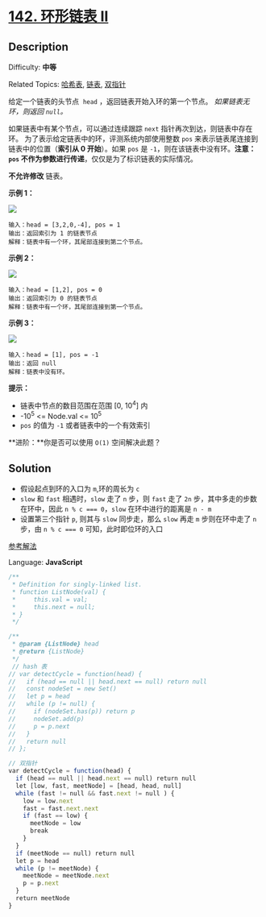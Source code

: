 # [142. 环形链表 II](https://leetcode.cn/problems/linked-list-cycle-ii/)

## Description

Difficulty: **中等**  

Related Topics: [哈希表](https://leetcode.cn/tag/hash-table/), [链表](https://leetcode.cn/tag/linked-list/), [双指针](https://leetcode.cn/tag/two-pointers/)


给定一个链表的头节点  `head` ，返回链表开始入环的第一个节点。 _如果链表无环，则返回 `null`。_

如果链表中有某个节点，可以通过连续跟踪 `next` 指针再次到达，则链表中存在环。 为了表示给定链表中的环，评测系统内部使用整数 `pos` 来表示链表尾连接到链表中的位置（**索引从 0 开始**）。如果 `pos` 是 `-1`，则在该链表中没有环。**注意：`pos` 不作为参数进行传递**，仅仅是为了标识链表的实际情况。

**不允许修改** 链表。

**示例 1：**

![](https://assets.leetcode.com/uploads/2018/12/07/circularlinkedlist.png)

```
输入：head = [3,2,0,-4], pos = 1
输出：返回索引为 1 的链表节点
解释：链表中有一个环，其尾部连接到第二个节点。
```

**示例 2：**

![](https://assets.leetcode-cn.com/aliyun-lc-upload/uploads/2018/12/07/circularlinkedlist_test2.png)

```
输入：head = [1,2], pos = 0
输出：返回索引为 0 的链表节点
解释：链表中有一个环，其尾部连接到第一个节点。
```

**示例 3：**

![](https://assets.leetcode-cn.com/aliyun-lc-upload/uploads/2018/12/07/circularlinkedlist_test3.png)

```
输入：head = [1], pos = -1
输出：返回 null
解释：链表中没有环。
```

**提示：**

*   链表中节点的数目范围在范围 [0, 10<sup>4</sup>] 内
*   -10<sup>5</sup> <= Node.val <= 10<sup>5</sup>
*   `pos` 的值为 `-1` 或者链表中的一个有效索引

**进阶：**你是否可以使用 `O(1)` 空间解决此题？


## Solution

- 假设起点到环的入口为 `m`,环的周长为 `c`
- `slow` 和 `fast` 相遇时，`slow` 走了 `n` 步，则 `fast` 走了 `2n` 步，其中多走的步数在环中，因此 `n % c === 0`，`slow` 在环中进行的距离是 `n - m`
- 设置第三个指针 `p`, 则其与 `slow` 同步走，那么 `slow` 再走 `m` 步则在环中走了 `n` 步，由 `n % c === 0` 可知，此时即位环的入口

[参考解法](https://leetcode.cn/problems/find-the-duplicate-number/solution/kuai-man-zhi-zhen-de-jie-shi-cong-damien_undoxie-d/)

Language: **JavaScript**

```javascript
/**
 * Definition for singly-linked list.
 * function ListNode(val) {
 *     this.val = val;
 *     this.next = null;
 * }
 */

/**
 * @param {ListNode} head
 * @return {ListNode}
 */
 // hash 表
// var detectCycle = function(head) {
//   if (head == null || head.next == null) return null
//   const nodeSet = new Set()
//   let p = head
//   while (p != null) {
//     if (nodeSet.has(p)) return p
//     nodeSet.add(p)
//     p = p.next
//   }
//   return null
// };

// 双指针
var detectCycle = function(head) {
  if (head == null || head.next == null) return null
  let [low, fast, meetNode] = [head, head, null]
  while (fast != null && fast.next != null ) {
    low = low.next
    fast = fast.next.next
    if (fast == low) {
      meetNode = low
      break
    }
  }
  if (meetNode == null) return null
  let p = head
  while (p != meetNode) {
    meetNode = meetNode.next
    p = p.next
  }
  return meetNode
}

```